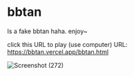 # bbtan
Is a fake bbtan haha.
enjoy~

click this URL to play (use computer)
URL: https://bbtan.vercel.app/bbtan.html

![Screenshot (272)](https://user-images.githubusercontent.com/100282257/182812226-00702da0-f099-4ab6-8553-966929f09617.png)
